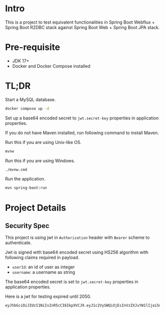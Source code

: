# Intro

This is a project to test equivalent functionalities in Spring Boot Webflux + Spring Boot R2DBC stack against Spring Boot Web + Spring Boot JPA stack.

# Pre-requisite

- JDK 17+
- Docker and Docker Compose installed

# TL;DR

Start a MySQL database.

```bash
docker compose up -d
```

Set up a base64 encoded secret to `jwt.secret-key` properties in application properties.

If you do not have Maven installed, run following command to install Maven.

Run this if you are using Unix-like OS.

```bash
mvnw
```

Run this if you are using Windows.

```cmd
./mvnw.cmd
```

Run the application.

```bash
mvn spring-boot:run
```

# Project Details

## Security Spec

This project is using jwt in `Authorization` header with `Bearer` scheme to authenticate.

Jwt is signed with base64 encoded secret using HS256 algorithm with following claims required in payload.

- `userId`: an id of user as integer
- `username`: a username as string

The base64 encoded secret is set to `jwt.secret-key` properties in application properties.

Here is a jwt for testing expired until 2050.

```plaintext
eyJhbGciOiJIUzI1NiIsInR5cCI6IkpXVCJ9.eyJ1c2VySWQiOjEsInVzZXJuYW1lIjoiSm9obiBEb2UiLCJpYXQiOjE2OTU0MjcyMDAsImV4cCI6MjUyNDYwODAwMH0.brLZ1wgbp2ZmSMkSN8Lt8ONSw4xLCT6s1NlaKHEhR0Q
```
